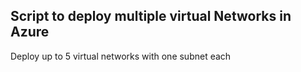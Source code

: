 ##  Script to deploy multiple virtual Networks in Azure

Deploy up to 5 virtual networks with one subnet each
